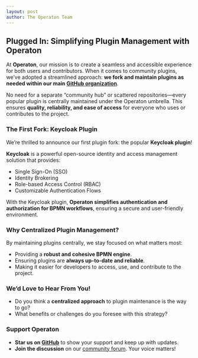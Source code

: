 ```yaml
---
layout: post
author: The Operaton Team
---
```


## Plugged In: Simplifying Plugin Management with Operaton

At **Operaton**, our mission is to create a seamless and accessible experience for both users and contributors. When it comes to community plugins, we’ve adopted a streamlined approach: **we fork and maintain plugins as needed within our main  [GitHub organization](https://github.com/operaton)**.

No need for a separate “community hub” or scattered repositories—every popular plugin is centrally maintained under the Operaton umbrella. This ensures **quality, reliability, and ease of access** for everyone who uses or contributes to the project.

### The First Fork: Keycloak Plugin

We’re thrilled to announce our first plugin fork: the popular **Keycloak plugin**!

**Keycloak** is a powerful open-source identity and access management solution that provides:
- Single Sign-On (SSO)
- Identity Brokering
- Role-based Access Control (RBAC)
- Customizable Authentication Flows

With the Keycloak plugin, **Operaton simplifies authentication and authorization for BPMN workflows**, ensuring a secure and user-friendly environment.

### Why Centralized Plugin Management?

By maintaining plugins centrally, we stay focused on what matters most:
- Providing a **robust and cohesive BPMN engine**.
- Ensuring plugins are **always up-to-date and reliable**.
- Making it easier for developers to access, use, and contribute to the project.

### We’d Love to Hear From You!

- Do you think a **centralized approach** to plugin maintenance is the way to go?
- What benefits or challenges do you foresee with this strategy?

### Support Operaton

- **Star us on [GitHub](https://github.com/operaton/operaton)** to show your support and keep up with updates.
- **Join the discussion** on our [community forum](https://forum.operaton.org). Your voice matters!
